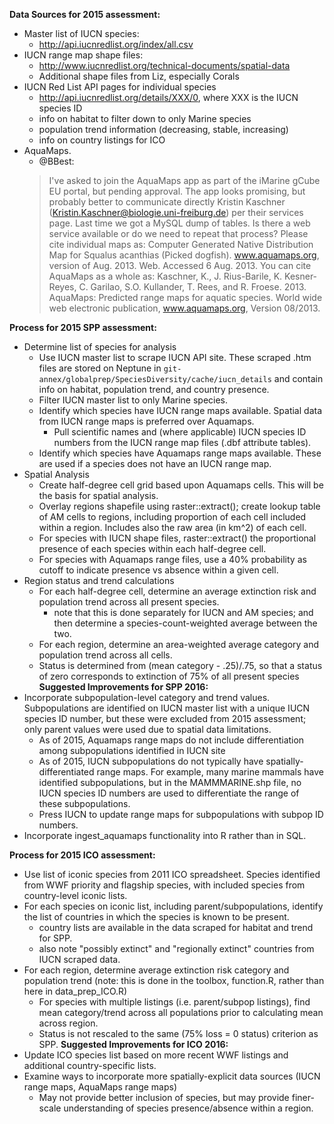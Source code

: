 
**Data Sources for 2015 assessment:**
* Master list of IUCN species:
  * http://api.iucnredlist.org/index/all.csv
* IUCN range map shape files:
  * http://www.iucnredlist.org/technical-documents/spatial-data
  * Additional shape files from Liz, especially Corals
* IUCN Red List API pages for individual species
  * http://api.iucnredlist.org/details/XXX/0, where XXX is the IUCN species ID
  * info on habitat to filter down to only Marine species
  * population trend information (decreasing, stable, increasing)
  * info on country listings for ICO
* AquaMaps. 
  * @BBest: 
  > I've asked to join the AquaMaps app as part of the iMarine gCube EU portal, but pending approval. The app looks promising, but probably better to communicate directly Kristin Kaschner (Kristin.Kaschner@biologie.uni-freiburg.de) per their services page. Last time we got a MySQL dump of tables. Is there a web service available or do we need to repeat that process?
  > Please cite individual maps as: Computer Generated Native Distribution Map for Squalus acanthias (Picked dogfish). www.aquamaps.org, version of Aug. 2013. Web. Accessed 6 Aug. 2013.
  > You can cite AquaMaps as a whole as: Kaschner, K., J. Rius-Barile, K. Kesner-Reyes, C. Garilao, S.O. Kullander, T. Rees, and R. Froese. 2013. AquaMaps: Predicted range maps for aquatic species. World wide web electronic publication, www.aquamaps.org, Version 08/2013.

**Process for 2015 SPP assessment:**
* Determine list of species for analysis
  * Use IUCN master list to scrape IUCN API site.  These scraped .htm files are stored on Neptune in `git-annex/globalprep/SpeciesDiversity/cache/iucn_details` and contain info on habitat, population trend, and country presence.
  * Filter IUCN master list to only Marine species.
  * Identify which species have IUCN range maps available.  Spatial data from IUCN range maps is preferred over Aquamaps.
    * Pull scientific names and (where applicable) IUCN species ID numbers from the IUCN range map files (.dbf attribute tables).
  * Identify which species have Aquamaps range maps available.  These are used if a species does not have an IUCN range map.
* Spatial Analysis
  * Create half-degree cell grid based upon Aquamaps cells.  This will be the basis for spatial analysis.
  * Overlay regions shapefile using raster::extract(); create lookup table of AM cells to regions, including proportion of each cell included within a region.  Includes also the raw area (in km^2) of each cell.
  * For species with IUCN shape files, raster::extract() the proportional presence of each species within each half-degree cell.
  * For species with Aquamaps range files, use a 40% probability as cutoff to indicate presence vs absence within a given cell.
* Region status and trend calculations
  * For each half-degree cell, determine an average extinction risk and population trend across all present species.
    * note that this is done separately for IUCN and AM species; and then determine a species-count-weighted average between the two.
  * For each region, determine an area-weighted average category and population trend across all cells.
  * Status is determined from (mean category - .25)/.75, so that a status of zero corresponds to extinction of 75% of all present species
**Suggested Improvements for SPP 2016:**
* Incorporate subpopulation-level category and trend values.  Subpopulations are identified on IUCN master list with a unique IUCN species ID number, but these were excluded from 2015 assessment; only parent values were used due to spatial data limitations.
  * As of 2015, Aquamaps range maps do not include differentiation among subpopulations identified in IUCN site
  * As of 2015, IUCN subpopulations do not typically have spatially-differentiated range maps.  For example, many marine mammals have identified subpopulations, but in the MAMMMARINE.shp file, no IUCN species ID numbers are used to differentiate the range of these subpopulations.
  * Press IUCN to update range maps for subpopulations with subpop ID numbers.
* Incorporate ingest_aquamaps functionality into R rather than in SQL.

**Process for 2015 ICO assessment:**
* Use list of iconic species from 2011 ICO spreadsheet.  Species identified from WWF priority and flagship species, with included species from country-level iconic lists.
* For each species on iconic list, including parent/subpopulations, identify the list of countries in which the species is known to be present.
  * country lists are available in the data scraped for habitat and trend for SPP.
  * also note "possibly extinct" and "regionally extinct" countries from IUCN scraped data.
* For each region, determine average extinction risk category and population trend (note: this is done in the toolbox, function.R, rather than here in data_prep_ICO.R)
  * For species with multiple listings (i.e. parent/subpop listings), find mean category/trend across all populations prior to calculating mean across region.
  * Status is not rescaled to the same (75% loss = 0 status) criterion as SPP.
**Suggested Improvements for ICO 2016:**
* Update ICO species list based on more recent WWF listings and additional country-specific lists.
* Examine ways to incorporate more spatially-explicit data sources (IUCN range maps, AquaMaps range maps)
  * May not provide better inclusion of species, but may provide finer-scale understanding of species presence/absence within a region.
  